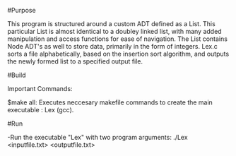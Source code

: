 #Purpose

This program is structured around a custom ADT defined as a List. This particular
List is almost identical to a doubley linked list, with many added manipulation and access functions
for ease of navigation. The List contains Node ADT's as well to store data, primarily in the form of
integers. Lex.c sorts a file alphabetically, based on the insertion sort algorithm, and outputs the newly
formed list to a specified output file.


#Build

Important Commands:

$make all:
	Executes neccesary makefile commands to create the main executable : Lex (gcc).

#Run

-Run the executable "Lex" with two program arguments:
	./Lex <inputfile.txt> <outputfile.txt>


